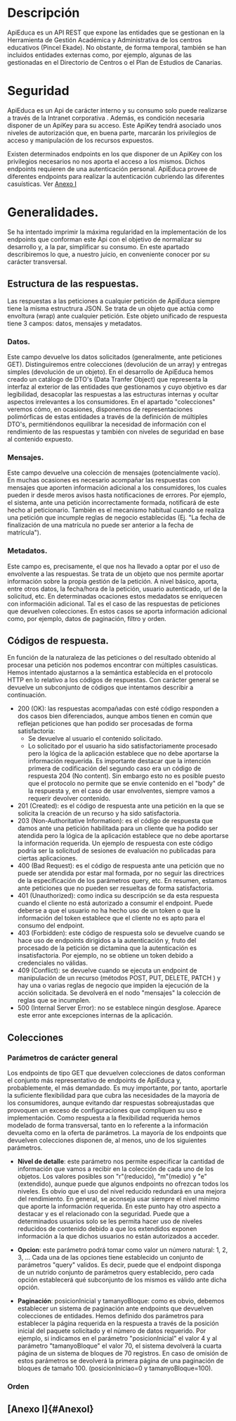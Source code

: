# Descripción 
ApiEduca es un API REST que expone las entidades que se gestionan en la Herramienta de Gestión Académica y Administrativa de los centros educativos (Pincel Ekade). No obstante, de forma temporal, también se han incluidos entidades externas como, por ejemplo, algunas de las gestionadas en el Directorio de Centros o el Plan de Estudios de Canarias.

# Seguridad

ApiEduca es un Api de carácter interno y su consumo solo puede realizarse a través de la Intranet corporativa . Además, es condición necesaria disponer de un ApiKey para su acceso. Este ApiKey tendrá asociado unos niveles de autorización que, en buena parte, marcarán los privilegios de acceso y manipulación de los recursos expuestos.

Existen determinados endpoints en los que disponer de un ApiKey con los privilegios necesarios no nos aporta el acceso a los mismos. Dichos endpoints requieren de una autenticación personal. ApiEduca provee de diferentes endpoints para realizar la autenticación cubriendo las diferentes casuísticas. Ver [Anexo I](#AnexoI)


# Generalidades.
Se ha intentado imprimir la máxima regularidad en la implementación de los endpoints que conforman este Api con el objetivo de normalizar su desarrollo y, a la par, simplificar su consumo.  En este apartado describiremos lo que, a nuestro juicio, en conveniente conocer por su carácter transversal.


## Estructura de las respuestas.

Las respuestas a las peticiones a cualquier petición de ApiEduca siempre tiene la misma estructrura JSON. Se trata de un objeto que actúa como envoltura (wrap) ante cualquier petición. Este objeto unificado de respuesta tiene 3 campos: datos, mensajes y metadatos.

### Datos.

Este campo devuelve los datos solicitados (generalmente, ante peticiones GET). Distinguiremos entre colecciones (devolución de un array) y entregas simples (devolución de un objeto). En el desarrollo de ApiEduca hemos creado un catálogo de DTO's (Data Tranfer Object) que representa la interfaz al exterior de las entidades que gestionamos y cuyo objetivo es dar legibilidad, desacoplar las respuestas a las estructuras internas y ocultar aspectos irrelevantes a los consumidores.
En el apartado "colecciones" veremos cómo, en ocasiones, disponemos de representaciones polimórficas de estas entidades a través de la definición de múltiples DTO's, permitiéndonos equilibrar la necesidad de información con el rendimiento de las respuestas y también con niveles de seguridad en base al contenido expuesto.


### Mensajes.
Este campo devuelve una colección de mensajes (potencialmente vacío). En muchas ocasiones es necesario acompañar las respuestas con mensajes que aporten información adicional a los consumidores, los cuales pueden ir desde meros avisos hasta notificaciones de errores. Por ejemplo, el sistema, ante una petición incorrectamente formada, notificará de este hecho al peticionario. También es el mecanismo habitual cuando se realiza una petición que incumple reglas de negocio establecidas (Ej. "La fecha de finalización de una matrícula no puede ser anterior a la fecha de matrícula").

### Metadatos.
Este campo es, precisamente, el que nos ha llevado a optar por el uso de envolvente a las respuestas. Se trata de un objeto que nos permite aportar información sobre la propia gestión de la petición. A nivel básico, aporta, entre otros datos, la fecha/hora de la petición, usuario autenticado, url de la solicitud, etc. En determinadas ocaciones estos medadatos se enriquecen con informacióin adicional. Tal es el caso de las respuestas de peticiones que devuelven colecciones. En estos casos se aporta información adicional como, por ejemplo, datos de paginación, filtro y orden.


## Códigos de respuesta.
En función de la naturaleza de las peticiones o del resultado obtenido al procesar una petición nos podemos encontrar con múltiples casuísticas. Hemos intentado ajustarnos a la semántica establecida en el protocolo HTTP en lo relativo a los códigos de respuestas. Con carácter general se devuelve un subconjunto de códigos que intentamos describir a continuación.

- 200 (OK): las respuestas acompañadas con esté código responden a dos casos bien diferenciados, aunque ambos tienen en común que reflejan peticiones que han podido ser procesadas de forma satisfactoria:
    - Se devuelve al usuario el contenido solicitado.
    - Lo solicitado por el usuario ha sido satisfactoriamente procesado pero la lógica de la aplicación establece que no debe aportarse la información requerida.
Es importante destacar que la intención primera de codificación del segundo caso era un código de respuesta 204 (No content). Sin embargo esto no es posible puesto que el protocolo no permite que se envíe contenido en el "body" de la respuesta y, en el caso de usar envolventes, siempre vamos a requerir devolver contenido.
- 201 (Created): es el código de respuesta ante una petición en la que se solicita la creación de un recurso y ha sido satisfactoria.
- 203 (Non-Authoritative Information): es el código de respuesta que damos ante una petición habilitada para un cliente que ha podido ser atendida pero la lógica de la aplicación establece que no debe aportarse la información requerida. Un ejemplo de respuesta con este código podría ser la solicitud de sesiones de evaluación no publicadas para ciertas aplicaciones.
- 400 (Bad Request): es el código de respuesta ante una petición que no puede ser atendida por estar mal formada, por no seguir las directrices de la especificación de los parámetros query, etc. En resumen, estamos ante peticiones que no pueden ser resueltas de forma satisfactoria.
- 401 (Unauthorized): como indica su descripción se da esta respuesta cuando el cliente no está autorizado a consumir el endpoint. Puede deberse a que el usuario no ha hecho uso de un token o que la información del token establece que el cliente no es apto para el consumo del endpoint.
- 403 (Forbidden): este código de respuesta solo se devuelve cuando se hace uso de endpoints dirigidos a la autenticación y, fruto del procesado de la petición se dictamina que la autenticación es insatisfactoria. Por ejemplo, no se obtiene un token debido a credenciales no válidas.
- 409 (Conflict): se devuelve cuando se ejecuta un endpoint de manipulación de un recurso (métodos POST, PUT, DELETE, PATCH ) y hay una o varias reglas de negocio que impiden la ejecución de la acción solicitada. Se devolverá en el nodo "mensajes" la colección de reglas que se incumplen.
- 500 (Internal Server Error): no se establece ningún desglose. Aparece este error ante excepciones internas de la aplicación.

## Colecciones

### Parámetros de carácter general
Los endpoints de tipo GET que devuelven colecciones de datos conforman el conjunto más representativo de endpoints de ApiEduca y, probablemente, el más demandado. Es muy importante, por tanto, aportarle la suficiente flexibilidad para que cubra las necesidades de la mayoría de los consumidores, aunque evitando dar respuestas sobreajustadas que provoquen un exceso de configuraciones que compliquen su uso e implementación. Como respuesta a la flexibilidad requerida hemos modelado de forma transversal, tanto en lo referente a la información devuelta como en la oferta de parámetros. La mayoría de los endpoints que devuelven colecciones disponen de, al menos, uno de los siguientes parámetros.

- **Nivel de detalle**: este parámetro nos permite especificar la cantidad de información que vamos a recibir en la colección de cada uno de los objetos. Los valores posibles son "r"(reducido), "m"(medio) y "e"(extendido), aunque puede que algunos endpoints no ofrezcan todos los niveles. Es obvio que el uso del nivel reducido redundará en una mejora del rendimiento. En general, se aconseja usar siempre el nivel mínimo que aporte la información requerida.
En este punto hay otro aspecto a destacar y es el relacionado con la seguridad. Puede que a determinados usuarios solo se les permita hacer uso de niveles reducidos de contenido debido a que los extendidos exponen información a la que dichos usuarios no están autorizados a acceder.

- <b>Opcion</b>:  este parámetro podrá tomar como valor un número natural: 1, 2, 3, ... Cada una de las opciones tiene establecido un conjunto de parámetros "query" validos. Es decir, puede que el endpoint disponga de un nutrido conjunto de parámetros query establecido, pero cada opción establecerá qué subconjunto de los mismos es válido ante dicha opción.

- <b>Paginación</b>: posicionInicial y tamanyoBloque: como es obvio, debemos establecer un sistema de paginación ante endpoints que devuelven colecciones de entidades. Hemos definido dos parámetros para establecer la página requerida en la respuesta a través de la posición inicial del paquete solicitado y el número de datos requerido. Por ejemplo, si indicamos en el parámetro "posicionInicial" el valor 4 y al parámetro "tamanyoBloque" el valor 70, el sistema devolverá la cuarta página de un sistema de bloques de 70 registros.
En caso de omisión de estos parámetros se devolverá la primera página de una paginación de bloques de tamaño 100. (posicionIniciao=0 y tamanyoBloque=100).


### Orden <pendiente>

## [Anexo I]{#AnexoI} 
